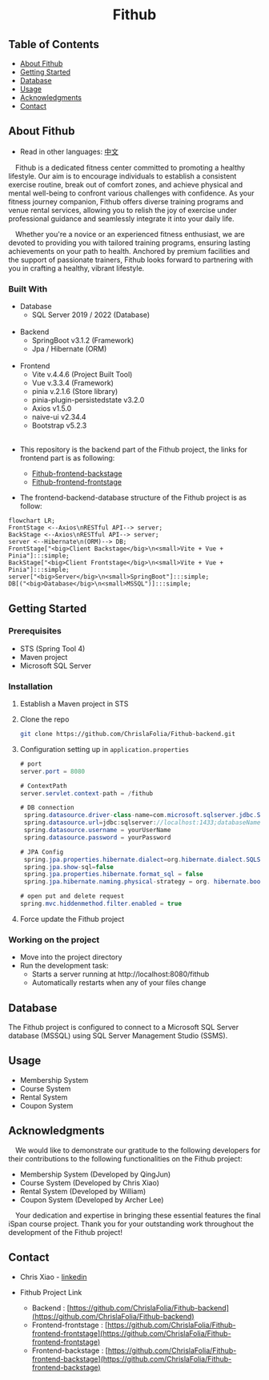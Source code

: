 <div align="center">
  <h1 align="center">Fithub</h1>
</div>

<!-- TABLE OF CONTENTS -->

## Table of Contents

- [About Fithub](#About-Fithub)
- [Getting Started](#Getting-Started)
- [Database](#Database)
- [Usage](#Usage)
- [Acknowledgments](#Acknowledgments)
- [Contact](#Contact)

## About Fithub

- Read in other languages: [中文](README.chinese.md)

&emsp;Fithub is a dedicated fitness center committed to promoting a healthy lifestyle. Our aim is to encourage individuals to establish a consistent exercise routine, break out of comfort zones, and achieve physical and mental well-being to confront various challenges with confidence. As your fitness journey companion, Fithub offers diverse training programs and venue rental services, allowing you to relish the joy of exercise under professional guidance and seamlessly integrate it into your daily life.

&emsp;Whether you're a novice or an experienced fitness enthusiast, we are devoted to providing you with tailored training programs, ensuring lasting achievements on your path to health. Anchored by premium facilities and the support of passionate trainers, Fithub looks forward to partnering with you in crafting a healthy, vibrant lifestyle.

### Built With

- Database
  - SQL Server 2019 / 2022 (Database)
    <br/><br/>
- Backend
  - SpringBoot v3.1.2 (Framework)
  - Jpa / Hibernate (ORM)
    <br/><br/>
- Frontend
  - Vite v.4.4.6 (Project Built Tool)
  - Vue v.3.3.4 (Framework)
  - pinia v.2.1.6 (Store library)
  - pinia-plugin-persistedstate v3.2.0
  - Axios v1.5.0
  - naive-ui v2.34.4
  - Bootstrap v5.2.3
    <br/><br/>

* This repository is the backend part of the Fithub project, the links for frontend part is as following:

  - [Fithub-frontend-backstage](https://github.com/ChrislaFolia/Fithub-frontend-backstage)
  - [Fithub-frontend-frontstage](https://github.com/ChrislaFolia/Fithub-frontend-frontstage)

* The frontend-backend-database structure of the Fithub project is as follow:

```mermaid
flowchart LR;
FrontStage <--Axios\nRESTful API--> server;
BackStage <--Axios\nRESTful API--> server;
server <--Hibernate\n(ORM)--> DB;
FrontStage["<big>Client Backstage</big>\n<small>Vite + Vue + Pinia"]:::simple;
BackStage["<big>Client Frontstage</big>\n<small>Vite + Vue + Pinia"]:::simple;
server["<big>Server</big>\n<small>SpringBoot"]:::simple;
DB[("<big>Database</big>\n<small>MSSQL")]:::simple;
```

<!-- GETTING STARTED -->

## Getting Started

### Prerequisites

- STS (Spring Tool 4)
- Maven project
- Microsoft SQL Server

### Installation

1. Establish a Maven project in STS
1. Clone the repo

   ```sh
   git clone https://github.com/ChrislaFolia/Fithub-backend.git
   ```

1. Configuration setting up in `application.properties`

   ```java
   # port
   server.port = 8080

   # ContextPath
   server.servlet.context-path = /fithub

   # DB connection
    spring.datasource.driver-class-name=com.microsoft.sqlserver.jdbc.SQLServerDriver
    spring.datasource.url=jdbc:sqlserver://localhost:1433;databaseName=Fithub;encrypt=true;trustServerCertificate=true
    spring.datasource.username = yourUserName
    spring.datasource.password = yourPassword

   # JPA Config
    spring.jpa.properties.hibernate.dialect=org.hibernate.dialect.SQLServerDialect
    spring.jpa.show-sql=false
    spring.jpa.properties.hibernate.format_sql = false
    spring.jpa.hibernate.naming.physical-strategy = org. hibernate.boot.model.naming.PhysicalNamingStrategyStandardImpl

   # open put and delete request
   spring.mvc.hiddenmethod.filter.enabled = true
   ```

1. Force update the Fithub project

### Working on the project

- Move into the project directory
- Run the development task:
  - Starts a server running at http://localhost:8080/fithub
  - Automatically restarts when any of your files change

## Database

The Fithub project is configured to connect to a Microsoft SQL Server database (MSSQL) using SQL Server Management Studio (SSMS).

## Usage

- Membership System
- Course System
- Rental System
- Coupon System

## Acknowledgments

&emsp;We would like to demonstrate our gratitude to the following developers for their contributions to the following functionalities on the Fithub project:

- Membership System (Developed by QingJun)
- Course System (Developed by Chris Xiao)
- Rental System (Developed by William)
- Coupon System (Developed by Archer Lee)

&emsp;Your dedication and expertise in bringing these essential features the final iSpan course project. Thank you for your outstanding work throughout the development of the Fithub project!

## Contact

- Chris Xiao - [linkedin](https://www.linkedin.com/in/you-ren-hsiao-520997158/)

- Fithub Project Link
  - Backend : [https://github.com/ChrislaFolia/Fithub-backend](https://github.com/ChrislaFolia/Fithub-backend)
  - Frontend-frontstage : [https://github.com/ChrislaFolia/Fithub-frontend-frontstage](https://github.com/ChrislaFolia/Fithub-frontend-frontstage)
  - Frontend-backstage : [https://github.com/ChrislaFolia/Fithub-frontend-backstage](https://github.com/ChrislaFolia/Fithub-frontend-backstage)

